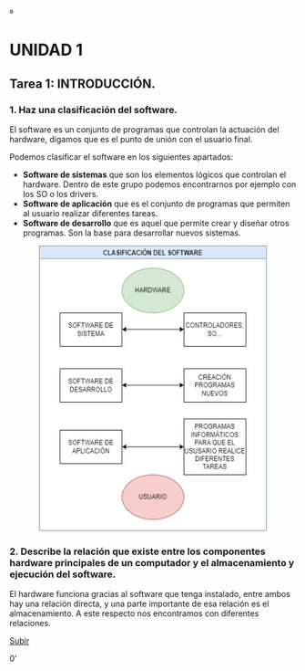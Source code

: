 º<a name="top"></a>

# UNIDAD 1

<a name="item1"></a>
## Tarea 1: INTRODUCCIÓN.


### 1. Haz una clasificación del software.

El software es un conjunto de programas que controlan la actuación del hardware, digamos que es el punto de unión con el usuario final.

Podemos clasificar el software en los siguientes apartados:

- **Software de sistemas** que son los elementos lógicos que controlan el hardware. Dentro de este grupo podemos encontrarnos por ejemplo con los SO o los drivers.
- **Software de aplicación** que es el conjunto de programas que permiten al usuario realizar diferentes tareas.
- **Software de desarrollo** que es aquel que permite crear y diseñar otros programas. Son la base para desarrollar nuevos sistemas.


<p align="center">
   <img width="400" height="500" src="https://github.com/mdrp93/ENTORNOS-1-DAW/blob/main/SOFTWARE.jpg">
  

### 2. Describe la relación que existe entre los componentes hardware principales de un computador y el almacenamiento y ejecución del software.

El hardware funciona gracias al software que tenga instalado, entre ambos hay una relación directa, y una parte importante de esa relación es el almacenamiento. A este respecto nos encontramos con diferentes relaciones.
   
   
                                                                                                       
[Subir](#top)


0'
